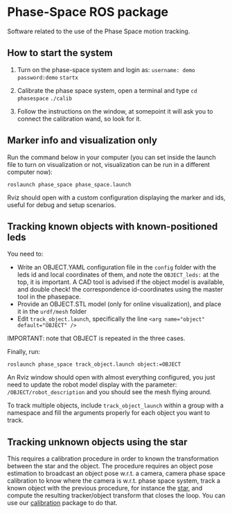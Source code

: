# Phase-Space ROS package

Software related to the use of the Phase Space motion tracking.

## How to start the system

1. Turn on the phase-space system and login as:
`username: demo`
`password:demo`
`startx`

2. Calibrate the phase space system, open a terminal and type
`cd phasespace`
`./calib`

3. Follow the instructions on the window, at somepoint it will ask you to connect the calibration wand, so look for it.

## Marker info and visualization only

Run the command below in your computer (you can set inside the launch file to turn on visualization or not, visualization can be run in a different computer now): 

`roslaunch phase_space phase_space.launch`

Rviz should open with a custom configuration displaying the marker and ids, useful for debug and setup scenarios.


## Tracking known objects with known-positioned leds


You need to:
- Write an OBJECT.YAML configuration file in the `config` folder with the leds id and local coordinates of them, and note the `OBJECT_leds:` at the top, it is important. A CAD tool is advised if the object model is available, and double check! the correspondence id-coordinates using the master tool in the phasepace.
- Provide an OBJECT.STL model (only for online visualization), and place it in the `urdf/mesh` folder
- Edit `track_object.launch`, specifically the line `<arg name="object" default="OBJECT" />`

IMPORTANT: note that OBJECT is repeated in the three cases.

Finally, run:

`roslaunch phase_space track_object.launch object:=OBJECT`

An Rviz window should open with almost everything configured, you just need to update the robot model display with the parameter: `/OBJECT/robot_description` and you should see the mesh flying around.

To track multiple objects, include `track_object_launch` within a group with a namespace and fill the arguments properly for each object you want to track.


## Tracking unknown objects using the star

This requires a calibration procedure in order to known the transformation between the star and the object. The procedure requires an object pose estimation to broadcast an object pose w.r.t. a camera, camera phase space calibration to know where the camera is w.r.t. phase space system, track a known object with the previous procedure, for instance the [star](urdf/mesh/star.stl), and compute the resulting tracker/object transform that closes the loop. You can use our [calibration](https://github.com/CentroEPiaggio/calibration) package to do that.

